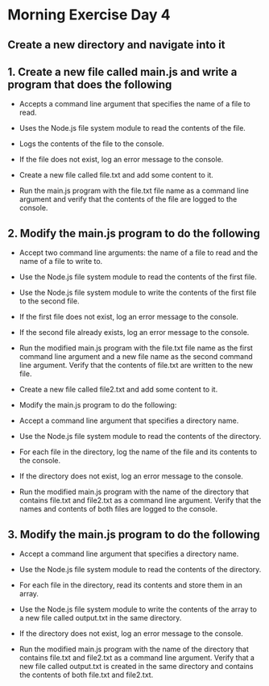 # Morning Exercise Day 4

## Create a new directory and navigate into it

## 1. Create a new file called main.js and write a program that does the following

- Accepts a command line argument that specifies the name of a file to read.

- Uses the Node.js file system module to read the contents of the file.

- Logs the contents of the file to the console.

- If the file does not exist, log an error message to the console.

- Create a new file called file.txt and add some content to it.

- Run the main.js program with the file.txt file name as a command line argument and verify that the contents of the file are logged to the console.

## 2. Modify the main.js program to do the following

- Accept two command line arguments: the name of a file to read and the name of a file to write to.

- Use the Node.js file system module to read the contents of the first file.

- Use the Node.js file system module to write the contents of the first file to the second file.

- If the first file does not exist, log an error message to the console.

- If the second file already exists, log an error message to the console.

- Run the modified main.js program with the file.txt file name as the first command line argument and a new file name as the second command line argument. Verify that the contents of file.txt are written to the new file.

- Create a new file called file2.txt and add some content to it.

- Modify the main.js program to do the following:

- Accept a command line argument that specifies a directory name.

- Use the Node.js file system module to read the contents of the directory.

- For each file in the directory, log the name of the file and its contents to the console.

- If the directory does not exist, log an error message to the console.

- Run the modified main.js program with the name of the directory that contains file.txt and file2.txt as a command line argument. Verify that the names and contents of both files are logged to the console.

## 3. Modify the main.js program to do the following

- Accept a command line argument that specifies a directory name.

- Use the Node.js file system module to read the contents of the directory.

- For each file in the directory, read its contents and store them in an array.

- Use the Node.js file system module to write the contents of the array to a new file called output.txt in the same directory.

- If the directory does not exist, log an error message to the console.

- Run the modified main.js program with the name of the directory that contains file.txt and file2.txt as a command line argument. Verify that a new file called output.txt is created in the same directory and contains the contents of both file.txt and file2.txt.
